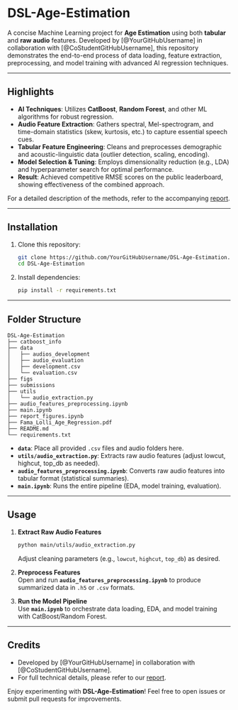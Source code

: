 # DSL-Age-Estimation

A concise Machine Learning project for **Age Estimation** using both **tabular** and **raw audio** features. Developed by [@YourGitHubUsername] in collaboration with [@CoStudentGitHubUsername], this repository demonstrates the end-to-end process of data loading, feature extraction, preprocessing, and model training with advanced AI regression techniques.

---

## Highlights

- **AI Techniques**: Utilizes **CatBoost**, **Random Forest**, and other ML algorithms for robust regression.  
- **Audio Feature Extraction**: Gathers spectral, Mel-spectrogram, and time-domain statistics (skew, kurtosis, etc.) to capture essential speech cues.  
- **Tabular Feature Engineering**: Cleans and preprocesses demographic and acoustic-linguistic data (outlier detection, scaling, encoding).  
- **Model Selection & Tuning**: Employs dimensionality reduction (e.g., LDA) and hyperparameter search for optimal performance.  
- **Result**: Achieved competitive RMSE scores on the public leaderboard, showing effectiveness of the combined approach.

For a detailed description of the methods, refer to the accompanying [report](./Fama_Lolli_Age_Regression.pdf).

---

## Installation

1. Clone this repository:
   ```bash
   git clone https://github.com/YourGitHubUsername/DSL-Age-Estimation.git
   cd DSL-Age-Estimation
   ```
2. Install dependencies:
   ```bash
   pip install -r requirements.txt
   ```

---

## Folder Structure

```
DSL-Age-Estimation
├── catboost_info
├── data
│   ├── audios_development
│   ├── audio_evaluation
│   ├── development.csv
│   └── evaluation.csv
├── figs
├── submissions
├── utils
│   └── audio_extraction.py
├── audio_features_preprocessing.ipynb
├── main.ipynb
├── report_figures.ipynb
├── Fama_Lolli_Age_Regression.pdf
├── README.md
└── requirements.txt
```

- **`data`**: Place all provided `.csv` files and audio folders here.  
- **`utils/audio_extraction.py`**: Extracts raw audio features (adjust lowcut, highcut, top_db as needed).  
- **`audio_features_preprocessing.ipynb`**: Converts raw audio features into tabular format (statistical summaries).  
- **`main.ipynb`**: Runs the entire pipeline (EDA, model training, evaluation).

---

## Usage

1. **Extract Raw Audio Features**  
   ```bash
   python main/utils/audio_extraction.py
   ```
   Adjust cleaning parameters (e.g., `lowcut`, `highcut`, `top_db`) as desired.

2. **Preprocess Features**  
   Open and run **`audio_features_preprocessing.ipynb`** to produce summarized data in `.h5` or `.csv` formats.

3. **Run the Model Pipeline**  
   Use **`main.ipynb`** to orchestrate data loading, EDA, and model training with CatBoost/Random Forest.

---

## Credits

- Developed by [@YourGitHubUsername] in collaboration with [@CoStudentGitHubUsername].  
- For full technical details, please refer to our [report](./Fama_Lolli_Age_Regression.pdf).

Enjoy experimenting with **DSL-Age-Estimation**! Feel free to open issues or submit pull requests for improvements.
